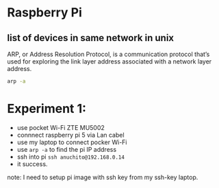 # Raspberry Pi

## list of devices in same network in unix
ARP, or Address Resolution Protocol, is a communication protocol that’s used for exploring the link layer address associated with a network layer address.
```sh
arp -a
```


# Experiment 1:
- use pocket Wi-Fi ZTE MU5002
- connnect raspberry pi 5 via Lan cabel
- use my laptop to connect pocker Wi-Fi
- use `arp -a` to find the pi IP address
- ssh into pi `ssh anuchito@192.168.0.14`
- it success.

note: I need to setup pi image with ssh key from my ssh-key laptop.
